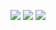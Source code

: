 ![](https://img.shields.io/badge/day%20📅-22-blue)   	![](https://img.shields.io/badge/stars%20⭐-43-yellow)   	![](https://img.shields.io/badge/days%20completed-21-red)